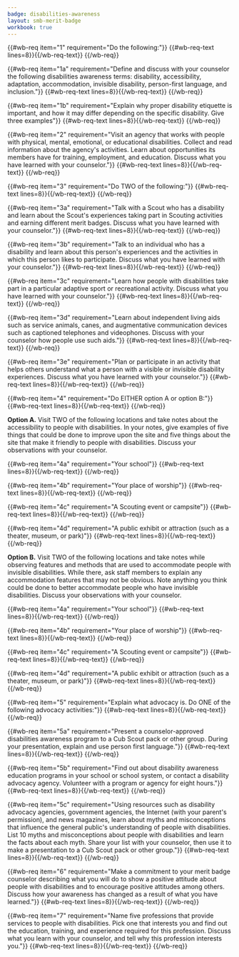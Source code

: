 ```yaml
---
badge: disabilities-awareness
layout: smb-merit-badge
workbook: true
---
```



{{#wb-req item="1" requirement="Do the following:"}}
{{#wb-req-text lines=8}}{{/wb-req-text}}
{{/wb-req}}

{{#wb-req item="1a" requirement="Define and discuss with your counselor the following disabilities awareness terms: disability, accessibility, adaptation, accommodation, invisible disability, person-first language, and inclusion."}}
{{#wb-req-text lines=8}}{{/wb-req-text}}
{{/wb-req}}

{{#wb-req item="1b" requirement="Explain why proper disability etiquette is important, and how it may differ depending on the specific disability. Give three examples"}}
{{#wb-req-text lines=8}}{{/wb-req-text}}
{{/wb-req}}

{{#wb-req item="2" requirement="Visit an agency that works with people with physical, mental, emotional, or educational disabilities. Collect and read information about the agency's activities. Learn about opportunities its members have for training, employment, and education. Discuss what you have learned with your counselor."}}
{{#wb-req-text lines=8}}{{/wb-req-text}}
{{/wb-req}}

{{#wb-req item="3" requirement="Do TWO of the following:"}}
{{#wb-req-text lines=8}}{{/wb-req-text}}
{{/wb-req}}

{{#wb-req item="3a" requirement="Talk with a Scout who has a disability and learn about the Scout's experiences taking part in Scouting activities and earning different merit badges. Discuss what you have learned with your counselor."}}
{{#wb-req-text lines=8}}{{/wb-req-text}}
{{/wb-req}}

{{#wb-req item="3b" requirement="Talk to an individual who has a disability and learn about this person's experiences and the activities in which this person likes to participate. Discuss what you have learned with your counselor."}}
{{#wb-req-text lines=8}}{{/wb-req-text}}
{{/wb-req}}

{{#wb-req item="3c" requirement="Learn how people with disabilities take part in a particular adaptive sport or recreational activity. Discuss what you have learned with your counselor."}}
{{#wb-req-text lines=8}}{{/wb-req-text}}
{{/wb-req}}

{{#wb-req item="3d" requirement="Learn about independent living aids such as service animals, canes, and augmentative communication devices such as captioned telephones and videophones. Discuss with your counselor how people use such aids."}}
{{#wb-req-text lines=8}}{{/wb-req-text}}
{{/wb-req}}

{{#wb-req item="3e" requirement="Plan or participate in an activity that helps others understand what a person with a visible or invisible disability experiences. Discuss what you have learned with your counselor."}}
{{#wb-req-text lines=8}}{{/wb-req-text}}
{{/wb-req}}

{{#wb-req item="4" requirement="Do EITHER option A or option B:"}}
{{#wb-req-text lines=8}}{{/wb-req-text}}
{{/wb-req}}

**Option A.** Visit TWO of the following locations and take notes about the accessibility to people with disabilities. In your notes, give examples of five things that could be done to improve upon the site and five things about the site that make it friendly to people with disabilities. Discuss your observations with your counselor.

{{#wb-req item="4a" requirement="Your school"}}
{{#wb-req-text lines=8}}{{/wb-req-text}}
{{/wb-req}}

{{#wb-req item="4b" requirement="Your place of worship"}}
{{#wb-req-text lines=8}}{{/wb-req-text}}
{{/wb-req}}

{{#wb-req item="4c" requirement="A Scouting event or campsite"}}
{{#wb-req-text lines=8}}{{/wb-req-text}}
{{/wb-req}}

{{#wb-req item="4d" requirement="A public exhibit or attraction (such as a theater, museum, or park)"}}
{{#wb-req-text lines=8}}{{/wb-req-text}}
{{/wb-req}}

**Option B.** Visit TWO of the following locations and take notes while observing features and methods that are used to accommodate people with invisible disabilities. While there, ask staff members to explain any accommodation features that may not be obvious. Note anything you think could be done to better accommodate people who have invisible disabilities. Discuss your observations with your counselor.

{{#wb-req item="4a" requirement="Your school"}}
{{#wb-req-text lines=8}}{{/wb-req-text}}
{{/wb-req}}

{{#wb-req item="4b" requirement="Your place of worship"}}
{{#wb-req-text lines=8}}{{/wb-req-text}}
{{/wb-req}}

{{#wb-req item="4c" requirement="A Scouting event or campsite"}}
{{#wb-req-text lines=8}}{{/wb-req-text}}
{{/wb-req}}

{{#wb-req item="4d" requirement="A public exhibit or attraction (such as a theater, museum, or park)"}}
{{#wb-req-text lines=8}}{{/wb-req-text}}
{{/wb-req}}

{{#wb-req item="5" requirement="Explain what advocacy is. Do ONE of the following advocacy activities:"}}
{{#wb-req-text lines=8}}{{/wb-req-text}}
{{/wb-req}}

{{#wb-req item="5a" requirement="Present a counselor-approved disabilities awareness program to a Cub Scout pack or other group. During your presentation, explain and use person first language."}}
{{#wb-req-text lines=8}}{{/wb-req-text}}
{{/wb-req}}

{{#wb-req item="5b" requirement="Find out about disability awareness education programs in your school or school system, or contact a disability advocacy agency. Volunteer with a program or agency for eight hours."}}
{{#wb-req-text lines=8}}{{/wb-req-text}}
{{/wb-req}}

{{#wb-req item="5c" requirement="Using resources such as disability advocacy agencies, government agencies, the Internet (with your parent's permission), and news magazines, learn about myths and misconceptions that influence the general public's understanding of people with disabilities. List 10 myths and misconceptions about people with disabilities and learn the facts about each myth. Share your list with your counselor, then use it to make a presentation to a Cub Scout pack or other group."}}
{{#wb-req-text lines=8}}{{/wb-req-text}}
{{/wb-req}}

{{#wb-req item="6" requirement="Make a commitment to your merit badge counselor describing what you will do to show a positive attitude about people with disabilities and to encourage positive attitudes among others. Discuss how your awareness has changed as a result of what you have learned."}}
{{#wb-req-text lines=8}}{{/wb-req-text}}
{{/wb-req}}

{{#wb-req item="7" requirement="Name five professions that provide services to people with disabilities. Pick one that interests you and find out the education, training, and experience required for this profession. Discuss what you learn with your counselor, and tell why this profession interests you."}}
{{#wb-req-text lines=8}}{{/wb-req-text}}
{{/wb-req}}
